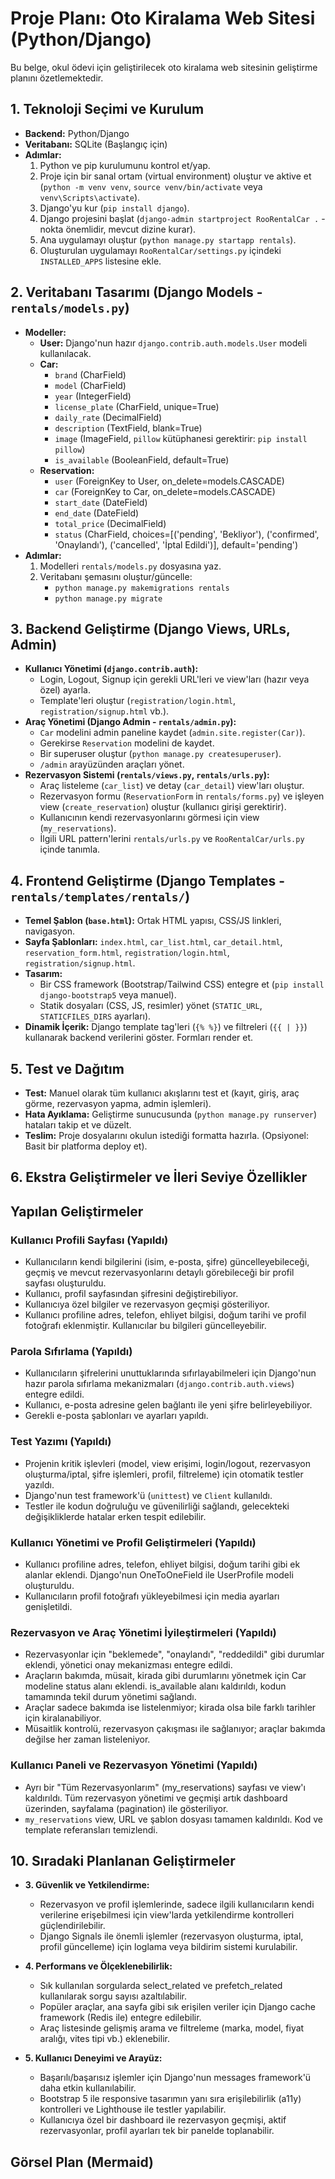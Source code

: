 # Proje Planı: Oto Kiralama Web Sitesi (Python/Django)

Bu belge, okul ödevi için geliştirilecek oto kiralama web sitesinin geliştirme planını özetlemektedir.

## 1. Teknoloji Seçimi ve Kurulum

*   **Backend:** Python/Django
*   **Veritabanı:** SQLite (Başlangıç için)
*   **Adımlar:**
    1.  Python ve pip kurulumunu kontrol et/yap.
    2.  Proje için bir sanal ortam (virtual environment) oluştur ve aktive et (`python -m venv venv`, `source venv/bin/activate` veya `venv\Scripts\activate`).
    3.  Django'yu kur (`pip install django`).
    4.  Django projesini başlat (`django-admin startproject RooRentalCar .` - nokta önemlidir, mevcut dizine kurar).
    5.  Ana uygulamayı oluştur (`python manage.py startapp rentals`).
    6.  Oluşturulan uygulamayı `RooRentalCar/settings.py` içindeki `INSTALLED_APPS` listesine ekle.

## 2. Veritabanı Tasarımı (Django Models - `rentals/models.py`)

*   **Modeller:**
    *   **User:** Django'nun hazır `django.contrib.auth.models.User` modeli kullanılacak.
    *   **Car:**
        *   `brand` (CharField)
        *   `model` (CharField)
        *   `year` (IntegerField)
        *   `license_plate` (CharField, unique=True)
        *   `daily_rate` (DecimalField)
        *   `description` (TextField, blank=True)
        *   `image` (ImageField, `pillow` kütüphanesi gerektirir: `pip install pillow`)
        *   `is_available` (BooleanField, default=True)
    *   **Reservation:**
        *   `user` (ForeignKey to User, on_delete=models.CASCADE)
        *   `car` (ForeignKey to Car, on_delete=models.CASCADE)
        *   `start_date` (DateField)
        *   `end_date` (DateField)
        *   `total_price` (DecimalField)
        *   `status` (CharField, choices=[('pending', 'Bekliyor'), ('confirmed', 'Onaylandı'), ('cancelled', 'İptal Edildi')], default='pending')
*   **Adımlar:**
    1.  Modelleri `rentals/models.py` dosyasına yaz.
    2.  Veritabanı şemasını oluştur/güncelle:
        *   `python manage.py makemigrations rentals`
        *   `python manage.py migrate`

## 3. Backend Geliştirme (Django Views, URLs, Admin)

*   **Kullanıcı Yönetimi (`django.contrib.auth`):**
    *   Login, Logout, Signup için gerekli URL'leri ve view'ları (hazır veya özel) ayarla.
    *   Template'leri oluştur (`registration/login.html`, `registration/signup.html` vb.).
*   **Araç Yönetimi (Django Admin - `rentals/admin.py`):**
    *   `Car` modelini admin paneline kaydet (`admin.site.register(Car)`).
    *   Gerekirse `Reservation` modelini de kaydet.
    *   Bir superuser oluştur (`python manage.py createsuperuser`).
    *   `/admin` arayüzünden araçları yönet.
*   **Rezervasyon Sistemi (`rentals/views.py`, `rentals/urls.py`):**
    *   Araç listeleme (`car_list`) ve detay (`car_detail`) view'ları oluştur.
    *   Rezervasyon formu (`ReservationForm` in `rentals/forms.py`) ve işleyen view (`create_reservation`) oluştur (kullanıcı girişi gerektirir).
    *   Kullanıcının kendi rezervasyonlarını görmesi için view (`my_reservations`).
    *   İlgili URL pattern'lerini `rentals/urls.py` ve `RooRentalCar/urls.py` içinde tanımla.

## 4. Frontend Geliştirme (Django Templates - `rentals/templates/rentals/`)

*   **Temel Şablon (`base.html`):** Ortak HTML yapısı, CSS/JS linkleri, navigasyon.
*   **Sayfa Şablonları:** `index.html`, `car_list.html`, `car_detail.html`, `reservation_form.html`, `registration/login.html`, `registration/signup.html`.
*   **Tasarım:**
    *   Bir CSS framework (Bootstrap/Tailwind CSS) entegre et (`pip install django-bootstrap5` veya manuel).
    *   Statik dosyaları (CSS, JS, resimler) yönet (`STATIC_URL`, `STATICFILES_DIRS` ayarları).
*   **Dinamik İçerik:** Django template tag'leri (`{% %}`) ve filtreleri (`{{ | }}`) kullanarak backend verilerini göster. Formları render et.

## 5. Test ve Dağıtım

*   **Test:** Manuel olarak tüm kullanıcı akışlarını test et (kayıt, giriş, araç görme, rezervasyon yapma, admin işlemleri).
*   **Hata Ayıklama:** Geliştirme sunucusunda (`python manage.py runserver`) hataları takip et ve düzelt.
*   **Teslim:** Proje dosyalarını okulun istediği formatta hazırla. (Opsiyonel: Basit bir platforma deploy et).

## 6. Ekstra Geliştirmeler ve İleri Seviye Özellikler

## Yapılan Geliştirmeler

### Kullanıcı Profili Sayfası (Yapıldı)
* Kullanıcıların kendi bilgilerini (isim, e-posta, şifre) güncelleyebileceği, geçmiş ve mevcut rezervasyonlarını detaylı görebileceği bir profil sayfası oluşturuldu.
* Kullanıcı, profil sayfasından şifresini değiştirebiliyor.
* Kullanıcıya özel bilgiler ve rezervasyon geçmişi gösteriliyor.
* Kullanıcı profiline adres, telefon, ehliyet bilgisi, doğum tarihi ve profil fotoğrafı eklenmiştir. Kullanıcılar bu bilgileri güncelleyebilir.

### Parola Sıfırlama (Yapıldı)
* Kullanıcıların şifrelerini unuttuklarında sıfırlayabilmeleri için Django'nun hazır parola sıfırlama mekanizmaları (`django.contrib.auth.views`) entegre edildi.
* Kullanıcı, e-posta adresine gelen bağlantı ile yeni şifre belirleyebiliyor.
* Gerekli e-posta şablonları ve ayarları yapıldı.

### Test Yazımı (Yapıldı)
* Projenin kritik işlevleri (model, view erişimi, login/logout, rezervasyon oluşturma/iptal, şifre işlemleri, profil, filtreleme) için otomatik testler yazıldı.
* Django'nun test framework'ü (`unittest`) ve `Client` kullanıldı.
* Testler ile kodun doğruluğu ve güvenilirliği sağlandı, gelecekteki değişikliklerde hatalar erken tespit edilebilir.

### Kullanıcı Yönetimi ve Profil Geliştirmeleri (Yapıldı)
- Kullanıcı profiline adres, telefon, ehliyet bilgisi, doğum tarihi gibi ek alanlar eklendi. Django'nun OneToOneField ile UserProfile modeli oluşturuldu.
- Kullanıcıların profil fotoğrafı yükleyebilmesi için media ayarları genişletildi.

### Rezervasyon ve Araç Yönetimi İyileştirmeleri (Yapıldı)
- Rezervasyonlar için "beklemede", "onaylandı", "reddedildi" gibi durumlar eklendi, yönetici onay mekanizması entegre edildi.
- Araçların bakımda, müsait, kirada gibi durumlarını yönetmek için Car modeline status alanı eklendi. is_available alanı kaldırıldı, kodun tamamında tekil durum yönetimi sağlandı.
- Araçlar sadece bakımda ise listelenmiyor; kirada olsa bile farklı tarihler için kiralanabiliyor.
- Müsaitlik kontrolü, rezervasyon çakışması ile sağlanıyor; araçlar bakımda değilse her zaman listeleniyor.

### Kullanıcı Paneli ve Rezervasyon Yönetimi (Yapıldı)
- Ayrı bir "Tüm Rezervasyonlarım" (my_reservations) sayfası ve view'ı kaldırıldı. Tüm rezervasyon yönetimi ve geçmişi artık dashboard üzerinden, sayfalama (pagination) ile gösteriliyor.
- `my_reservations` view, URL ve şablon dosyası tamamen kaldırıldı. Kod ve template referansları temizlendi.

## 10. Sıradaki Planlanan Geliştirmeler

*   **3. Güvenlik ve Yetkilendirme:**
    - Rezervasyon ve profil işlemlerinde, sadece ilgili kullanıcıların kendi verilerine erişebilmesi için view'larda yetkilendirme kontrolleri güçlendirilebilir.
    - Django Signals ile önemli işlemler (rezervasyon oluşturma, iptal, profil güncelleme) için loglama veya bildirim sistemi kurulabilir.

*   **4. Performans ve Ölçeklenebilirlik:**
    - Sık kullanılan sorgularda select_related ve prefetch_related kullanılarak sorgu sayısı azaltılabilir.
    - Popüler araçlar, ana sayfa gibi sık erişilen veriler için Django cache framework (Redis ile) entegre edilebilir.
    - Araç listesinde gelişmiş arama ve filtreleme (marka, model, fiyat aralığı, vites tipi vb.) eklenebilir.

*   **5. Kullanıcı Deneyimi ve Arayüz:**
    - Başarılı/başarısız işlemler için Django'nun messages framework'ü daha etkin kullanılabilir.
    - Bootstrap 5 ile responsive tasarımın yanı sıra erişilebilirlik (a11y) kontrolleri ve Lighthouse ile testler yapılabilir.
    - Kullanıcıya özel bir dashboard ile rezervasyon geçmişi, aktif rezervasyonlar, profil ayarları tek bir panelde toplanabilir.

## Görsel Plan (Mermaid)

```